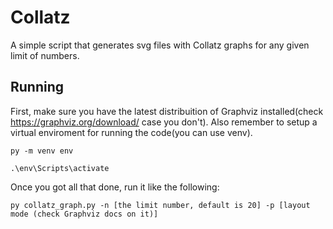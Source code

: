 # Collatz
A simple script that generates svg files with Collatz graphs for any given limit of numbers.

## Running
First, make sure you have the latest distribuition of Graphviz installed(check https://graphviz.org/download/ case you don't). Also remember to setup a virtual enviroment for running the code(you can use venv).

````
py -m venv env 
````
````
.\env\Scripts\activate
````

Once you got all that done, run it like the following: 

````
py collatz_graph.py -n [the limit number, default is 20] -p [layout mode (check Graphviz docs on it)]
````